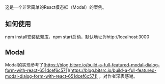 这是一个非常简单的React模态框（Modal）的案例。

## 如何使用

npm install安装依赖库，npm start启动，默认地址为http://localhost:3000

## Modal

Modal的实现参考了[https://blog.bitsrc.io/build-a-full-featured-modal-dialog-form-with-react-651dcef6c571](https://blog.bitsrc.io/build-a-full-featured-modal-dialog-form-with-react-651dcef6c571) ，对作者深表感谢。
